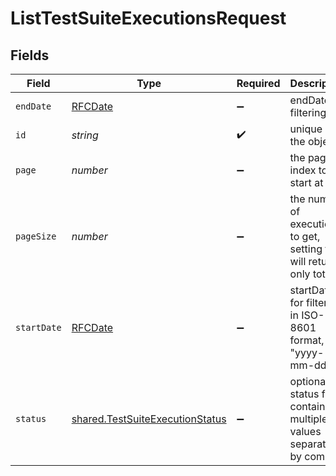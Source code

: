 # ListTestSuiteExecutionsRequest


## Fields

| Field                                                                              | Type                                                                               | Required                                                                           | Description                                                                        |
| ---------------------------------------------------------------------------------- | ---------------------------------------------------------------------------------- | ---------------------------------------------------------------------------------- | ---------------------------------------------------------------------------------- |
| `endDate`                                                                          | [RFCDate](../../types/rfcdate.md)                                                  | :heavy_minus_sign:                                                                 | endDate for filtering                                                              |
| `id`                                                                               | *string*                                                                           | :heavy_check_mark:                                                                 | unique id of the object                                                            |
| `page`                                                                             | *number*                                                                           | :heavy_minus_sign:                                                                 | the page index to start at                                                         |
| `pageSize`                                                                         | *number*                                                                           | :heavy_minus_sign:                                                                 | the number of executions to get, setting to 0 will return only totals              |
| `startDate`                                                                        | [RFCDate](../../types/rfcdate.md)                                                  | :heavy_minus_sign:                                                                 | startDate for filtering in ISO-8601 format, i.e. "yyyy-mm-dd"                      |
| `status`                                                                           | [shared.TestSuiteExecutionStatus](../../models/shared/testsuiteexecutionstatus.md) | :heavy_minus_sign:                                                                 | optional status filter containing multiple values separated by comma               |